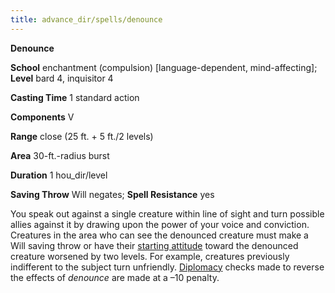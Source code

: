 ```yaml
---
title: advance_dir/spells/denounce
---
```

 **Denounce**

**School** enchantment (compulsion) [language-dependent, mind-affecting]; **Level** bard 4, inquisitor 4

**Casting Time** 1 standard action

**Components** V

**Range** close (25 ft. + 5 ft./2 levels)

**Area** 30-ft.-radius burst

**Duration** 1 hou_dir/level

**Saving Throw** Will negates; **Spell Resistance** yes

You speak out against a single creature within line of sight and turn possible allies against it by drawing upon the power of your voice and conviction. Creatures in the area who can see the denounced creature must make a Will saving throw or have their [starting attitude](../../skill_dir/diplomacy) toward the denounced creature worsened by two levels. For example, creatures previously indifferent to the subject turn unfriendly. [Diplomacy](../../skill_dir/diplomacy#_diplomacy) checks made to reverse the effects of _denounce_ are made at a –10 penalty.

